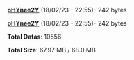 [**pHYnee2Y**](/data/pHYnee2Y.txt) (18/02/23 - 22:55)- 242 bytes

[**pHYnee2Y**](/data/pHYnee2Y.txt) (18/02/23 - 22:55)- 242 bytes

**Total Datas**: 10556

**Total Size**: 67.97 MB / 68.0 MB